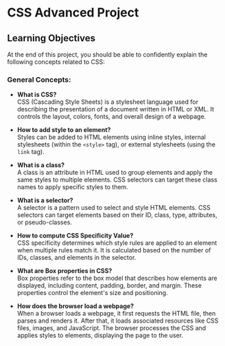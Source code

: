 # CSS Advanced Project

## Learning Objectives

At the end of this project, you should be able to confidently explain the following concepts related to CSS:

### General Concepts:
- **What is CSS?**  
  CSS (Cascading Style Sheets) is a stylesheet language used for describing the presentation of a document written in HTML or XML. It controls the layout, colors, fonts, and overall design of a webpage.

- **How to add style to an element?**  
  Styles can be added to HTML elements using inline styles, internal stylesheets (within the `<style>` tag), or external stylesheets (using the `link` tag).

- **What is a class?**  
  A class is an attribute in HTML used to group elements and apply the same styles to multiple elements. CSS selectors can target these class names to apply specific styles to them.

- **What is a selector?**  
  A selector is a pattern used to select and style HTML elements. CSS selectors can target elements based on their ID, class, type, attributes, or pseudo-classes.

- **How to compute CSS Specificity Value?**  
  CSS specificity determines which style rules are applied to an element when multiple rules match it. It is calculated based on the number of IDs, classes, and elements in the selector.

- **What are Box properties in CSS?**  
  Box properties refer to the box model that describes how elements are displayed, including content, padding, border, and margin. These properties control the element's size and positioning.

- **How does the browser load a webpage?**  
  When a browser loads a webpage, it first requests the HTML file, then parses and renders it. After that, it loads associated resources like CSS files, images, and JavaScript. The browser processes the CSS and applies styles to elements, displaying the page to the user.
